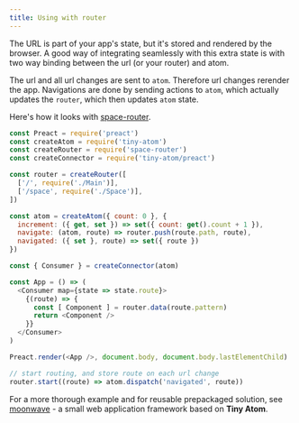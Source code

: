 ```yaml
---
title: Using with router
---
```


The URL is part of your app's state, but it's stored and rendered by the browser. A good way of integrating seamlessly with this extra state is with two way binding between the url (or your router) and atom.

The url and all url changes are sent to `atom`. Therefore url changes rerender the app. Navigations are done by sending actions to `atom`, which actually updates the `router`, which then updates `atom` state.

Here's how it looks with [space-router](https://github.com/KidkArolis/space-router).

```js
const Preact = require('preact')
const createAtom = require('tiny-atom')
const createRouter = require('space-router')
const createConnector = require('tiny-atom/preact')

const router = createRouter([
  ['/', require('./Main')],
  ['/space', require('./Space')],
])

const atom = createAtom({ count: 0 }, {
  increment: ({ get, set }) => set({ count: get().count + 1 }),
  navigate: (atom, route) => router.push(route.path, route),
  navigated: ({ set }, route) => set({ route })
})

const { Consumer } = createConnector(atom)

const App = () => (
  <Consumer map={state => state.route}>
    {(route) => {
      const [ Component ] = router.data(route.pattern)
      return <Component />
    }}
  </Consumer>
)

Preact.render(<App />, document.body, document.body.lastElementChild)

// start routing, and store route on each url change
router.start((route) => atom.dispatch('navigated', route))
```

For a more thorough example and for reusable prepackaged solution, see [moonwave](https://github.com/KidkArolis/moonwave) - a small web application framework based on **Tiny Atom**.
